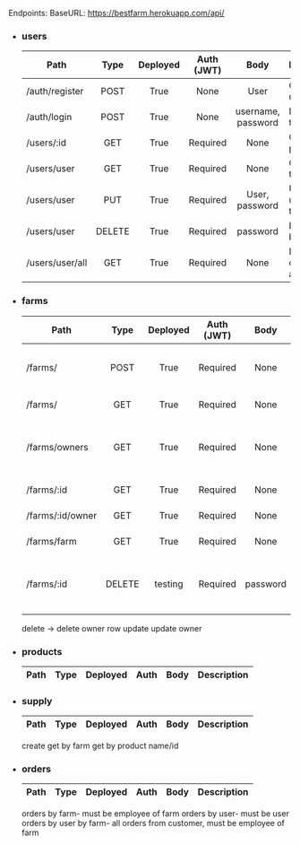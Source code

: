 Endpoints:
BaseURL:
https://bestfarm.herokuapp.com/api/

- ### users
    | Path              | Type   | Deployed | Auth (JWT) | Body               | Description                   |
    | ----------------- |:------:|:--------:|:----------:|:------------------:| ----------------------------- |
    | /auth/register    | POST   |     True | None       | User               | Create new user               |
    | /auth/login       | POST   |     True | None       | username, password | Log in, get token             |
    | /users/:id        | GET    |     True | Required   | None               | Get user by param ID          |
    | /users/user       | GET    |     True | Required   | None               | Get user by token             |
    | /users/user       | PUT    |     True | Required   | User, password     | Update user by token          |
    | /users/user       | DELETE |     True | Required   | password           | Delete user by token          |
    | /users/user/all   | GET    |     True | Required   | None               | Debug only, return all users  |
    
- ### farms
    | Path              | Type   | Deployed | Auth (JWT) | Body               | Description                     |
    | ----------------- |:------:|:--------:|:---------: |:------------------:| -------------------------------------------------- |
    | /farms/           | POST   |     True | Required   | None               | Create new farm. Owner by token |
    | /farms/           | GET    |     True | Required   | None               | Get all farms                   |
    | /farms/owners     | GET    |     True | Required   | None               | Get all owners, for debugging and will be disabled |
    | /farms/:id        | GET    |     True | Required   | None               | Get farm by param ID            |
    | /farms/:id/owner  | GET    |     True | Required   | None               | Get owner by farm ID            |
    | /farms/farm       | GET    |     True | Required   | None               | Get farm by token               |
    | /farms/:id        | DELETE |     testing | Required   | password          | Delete farm by id- user must be owner of farm. |

    delete -> delete owner row
    update
    update owner

- ### products
    | Path              | Type   | Deployed | Auth     | Body | Description |
    | ----------------- |:------:|:--------:|:--------:|:----:| ----------- |
- ### supply
    | Path              | Type   | Deployed | Auth     | Body | Description |
    | ----------------- |:------:|:--------:|:--------:|:----:| ----------- |

    create
    get by farm
    get by product name/id
- ### orders
    | Path              | Type   | Deployed | Auth     | Body | Description |
    | ----------------- |:------:|:--------:|:--------:|:----:| ----------- |

    orders by farm- must be employee of farm
    orders by user- must be user
    orders by user by farm- all orders from customer, must be employee of farm